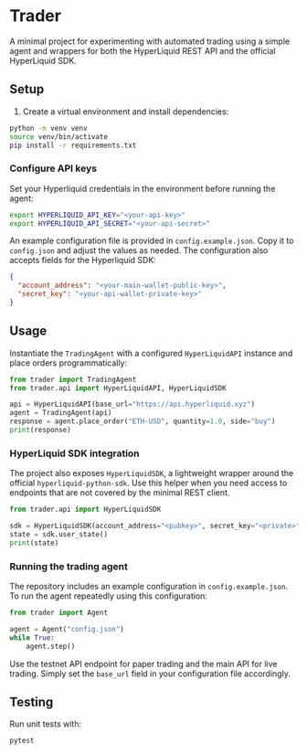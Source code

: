 # Trader

A minimal project for experimenting with automated trading using a simple agent and wrappers for both the HyperLiquid REST API and the official HyperLiquid SDK.

## Setup

1. Create a virtual environment and install dependencies:

```bash
python -m venv venv
source venv/bin/activate
pip install -r requirements.txt
```

### Configure API keys

Set your Hyperliquid credentials in the environment before running the
agent:

```bash
export HYPERLIQUID_API_KEY="<your-api-key>"
export HYPERLIQUID_API_SECRET="<your-api-secret>"
```

An example configuration file is provided in `config.example.json`. Copy it to
`config.json` and adjust the values as needed.  The configuration also accepts
fields for the Hyperliquid SDK:

```json
{
  "account_address": "<your-main-wallet-public-key>",
  "secret_key": "<your-api-wallet-private-key>"
}
```

## Usage

Instantiate the `TradingAgent` with a configured `HyperLiquidAPI` instance and place orders programmatically:

```python
from trader import TradingAgent
from trader.api import HyperLiquidAPI, HyperLiquidSDK

api = HyperLiquidAPI(base_url="https://api.hyperliquid.xyz")
agent = TradingAgent(api)
response = agent.place_order("ETH-USD", quantity=1.0, side="buy")
print(response)
```

### HyperLiquid SDK integration

The project also exposes ``HyperLiquidSDK``, a lightweight wrapper around the
official `hyperliquid-python-sdk`. Use this helper when you need access to
endpoints that are not covered by the minimal REST client.

```python
from trader.api import HyperLiquidSDK

sdk = HyperLiquidSDK(account_address="<pubkey>", secret_key="<private>")
state = sdk.user_state()
print(state)
```

### Running the trading agent

The repository includes an example configuration in `config.example.json`. To
run the agent repeatedly using this configuration:

```python
from trader import Agent

agent = Agent("config.json")
while True:
    agent.step()
```

Use the testnet API endpoint for paper trading and the main API for live
trading. Simply set the `base_url` field in your configuration file
accordingly.

## Testing

Run unit tests with:

```bash
pytest
```
